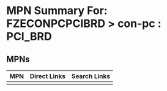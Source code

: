 



# MPN Summary For: FZECONPCPCIBRD > con-pc : PCI_BRD

## MPNs
  

|MPN|Direct Links|Search Links|
| :--- | :--- | :--- |
||||
